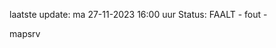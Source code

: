 laatste update: 
ma 27-11-2023 16:00   uur 
Status: FAALT - fout - 
<div class="service R">mapsrv</div>